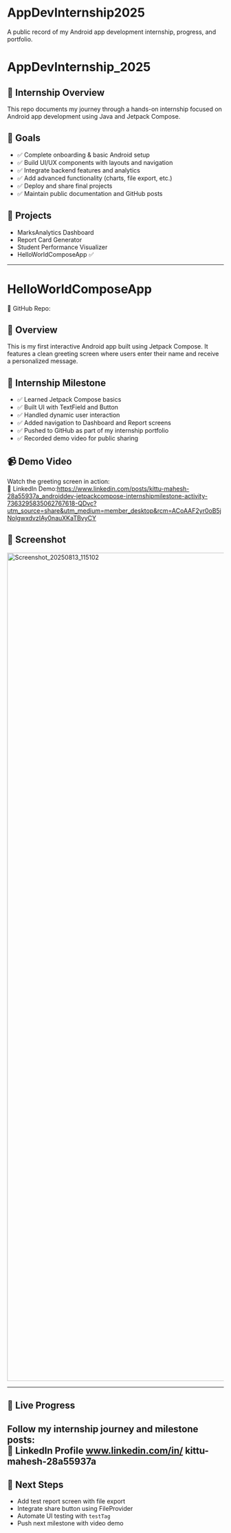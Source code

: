 # AppDevInternship2025
A public record of my Android app development internship, progress, and portfolio.

# AppDevInternship_2025

## 🌱 Internship Overview
This repo documents my journey through a hands-on internship focused on Android app development using Java and Jetpack Compose.

## 🎯 Goals
- ✅ Complete onboarding & basic Android setup
- ✅ Build UI/UX components with layouts and navigation
- ✅ Integrate backend features and analytics
- ✅ Add advanced functionality (charts, file export, etc.)
- ✅ Deploy and share final projects
- ✅ Maintain public documentation and GitHub posts

## 📂 Projects
- MarksAnalytics Dashboard  
- Report Card Generator  
- Student Performance Visualizer  
- HelloWorldComposeApp ✅

---

# HelloWorldComposeApp  
🔗 GitHub Repo:
## 🚀 Overview
This is my first interactive Android app built using Jetpack Compose. It features a clean greeting screen where users enter their name and receive a personalized message.

## 🎯 Internship Milestone
- ✅ Learned Jetpack Compose basics  
- ✅ Built UI with TextField and Button  
- ✅ Handled dynamic user interaction  
- ✅ Added navigation to Dashboard and Report screens  
- ✅ Pushed to GitHub as part of my internship portfolio  
- ✅ Recorded demo video for public sharing

## 📹 Demo Video
Watch the greeting screen in action:  
🎥 LinkedIn Demo:https://www.linkedin.com/posts/kittu-mahesh-28a55937a_androiddev-jetpackcompose-internshipmilestone-activity-7363295835062767618-QDvc?utm_source=share&utm_medium=member_desktop&rcm=ACoAAF2yr0oB5jNolgwxdvzIAy0nauXKaTBvyCY

## 📱 Screenshot
<img width="1080" height="1920" alt="Screenshot_20250813_115102" src="https://github.com/user-attachments/assets/4393e07b-43f4-4e76-ac3b-6fbdae82b086" />

---

## 🔗 Live Progress
Follow my internship journey and milestone posts:  
📍 LinkedIn Profile www.linkedin.com/in/
kittu-mahesh-28a55937a
---

## 🧠 Next Steps
- Add test report screen with file export  
- Integrate share button using FileProvider  
- Automate UI testing with `testTag`  
- Push next milestone with video demo

